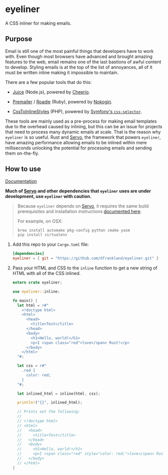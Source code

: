 # eyeliner

A CSS inliner for making emails.

## Purpose

Email is still one of the most painful things that developers have to work with.
Even though most browsers have advanced and brought amazing features to the web,
email remains one of the last bastions of awful content to develop. Styling
emails is at the top of the list of annoyances, all of it must be written inline
making it impossible to maintain.

There are a few popular tools that do this:

*   [Juice][juice] (Node.js), powered by [Cheerio][cheerio].

[juice]: https://github.com/Automattic/juice
[cheerio]: https://github.com/cheeriojs/cheerio

*   [Premailer][premailer] / [Roadie][roadie] (Ruby), powered by
    [Nokogiri][nokogiri].

[premailer]: https://github.com/premailer/premailer
[roadie]: https://github.com/Mange/roadie
[nokogiri]: https://github.com/sparklemotion/nokogiri

*   [CssToInlineStyles][CssToInlineStyles] (PHP), powered by
    [Symfony's `css-selector`][css-selector].

[CssToInlineStyles]: https://github.com/tijsverkoyen/CssToInlineStyles
[css-selector]: https://github.com/symfony/css-selector

These tools are mainly used as a pre-process for making email templates due to
the overhead caused by inlining, but this can be an issue for projects that need
to process many dynamic emails at scale. That is the reason why `eyeliner` is so
useful. Rust and [Servo][servo], the framework that powers `eyeliner`, have
amazing performance allowing emails to be inlined within mere milliseconds
unlocking the potential for processing emails and sending them on-the-fly.

## How to use

[Documentation][documentation]

[documentation]: https://dfrankland.github.io/eyeliner/

**Much of [Servo][servo] and other dependencies that `eyeliner` uses are under
development, use `eyeliner` with caution.**

>   Because `eyeliner` depends on [Servo][servo], it requires the same build
>   prerequisites and installation instructions [documented here][servo docs].
>
>   For example, on OSX:
>
>   ```sh
>   brew install automake pkg-config python cmake yasm
>   pip install virtualenv
>   ```

[servo docs]: https://github.com/servo/servo/blob/master/README.md#setting-up-your-environment

1.  Add this repo to your `Cargo.toml` file:

    ```toml
    [dependencies]
    eyeliner = { git = "https://github.com/dfrankland/eyeliner.git" }
    ```

2.  Pass your HTML and CSS to the `inline` function to get a new string of HTML
    with all of the CSS inlined.

    ```rust
    extern crate eyeliner;

    use eyeliner::inline;

    fn main() {
      let html = r#"
        <!doctype html>
        <html>
          <head>
            <title>Test</title>
          </head>
          <body>
            <h1>Hello, world!</h1>
            <p>I <span class="red">love</span> Rust!</p>
          </body>
        </html>
      "#;

      let css = r#"
        .red {
          color: red;
        }
      "#;

      let inlined_html = inline(html, css);

      println!("{}", inlined_html);

      // Prints out the following:
      //
      // <!doctype html>
      // <html>
      //   <head>
      //     <title>Test</title>
      //   </head>
      //   <body>
      //     <h1>Hello, world!</h1>
      //     <p>I <span class="red" style="color: red;">love</span> Rust!</p>
      //   </body>
      // </html>
    }
    ```

[servo]: https://github.com/servo/servo
